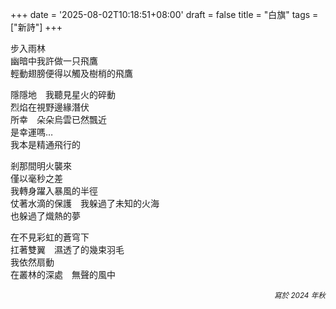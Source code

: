 +++
date = '2025-08-02T10:18:51+08:00'
draft = false
title = "白旗"
tags = ["新詩"]
+++

步入雨林  
幽暗中我許做一只飛鷹  
輕動翅膀便得以觸及樹梢的飛鷹  

隱隱地　我聽見星火的碎動  
烈焰在視野邊緣潛伏  
所幸　朵朵烏雲已然飄近  
是幸運嗎…  
我本是精通飛行的  

剎那間明火襲來  
僅以毫秒之差  
我轉身躍入暴風的半徑  
仗著水滴的保護　我躲過了未知的火海  
也躲過了熾熱的夢  

在不見彩虹的蒼穹下  
扛著雙翼　濕透了的幾束羽毛  
我依然扇動  
在叢林的深處　無聲的風中  

<p align="right"><small><em>寫於 2024 年秋</em></small></p>
